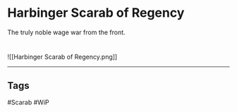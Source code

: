 # Harbinger Scarab of Regency
The truly noble wage war from the front.

#
![[Harbinger Scarab of Regency.png]]

---
## Tags
#Scarab
#WiP 